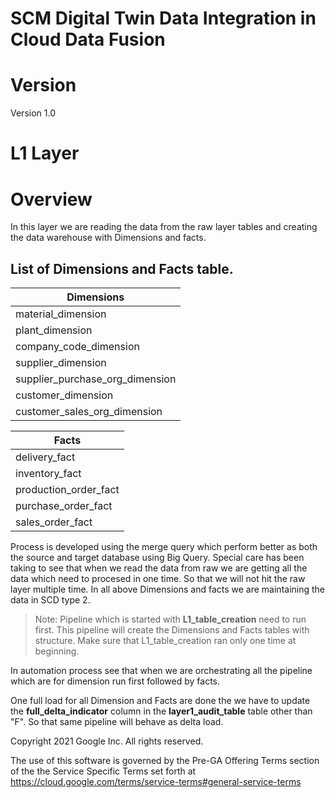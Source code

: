# SCM Digital Twin Data Integration in Cloud Data Fusion


# Version

Version 1.0
 
# L1 Layer
# Overview

In this layer we are reading the data from the raw layer tables and creating the data warehouse with Dimensions and facts.
  
  
  ## List of Dimensions and Facts table.

| Dimensions       |
|----------------------|
| material_dimension     |
| plant_dimension        | 
| company_code_dimension   | 
| supplier_dimension      | 
| supplier_purchase_org_dimension      | 
| customer_dimension     | 
| customer_sales_org_dimension     | 

| Facts       | 
|----------------------|
| delivery_fact     |
| inventory_fact        | 
| production_order_fact   | 
| purchase_order_fact      | 
| sales_order_fact      |

Process is developed using the merge query which perform better as both the source and target database using Big Query.
Special care has been taking to see that when we read the data from raw we are getting all the data which need to procesed in one time. So that we will not hit the raw layer multiple time. In all above Dimensions and facts we are maintaining the data in SCD type 2.

> Note: Pipeline which is started with **L1_table_creation** need to run first. This pipeline will create the Dimensions and Facts tables with structure. Make sure that L1_table_creation ran only one time at beginning.

In automation process see that when we are orchestrating all the pipeline which are for dimension run first followed by facts.

One full load for all Dimension and Facts are done the we have to update the **full_delta_indicator** column in the **layer1_audit_table** table other than "F". So that same pipeline will behave as delta load.

Copyright 2021 Google Inc. All rights reserved.

The use of this software is governed by the Pre-GA Offering Terms section of the the Service Specific Terms set forth at
https://cloud.google.com/terms/service-terms#general-service-terms
